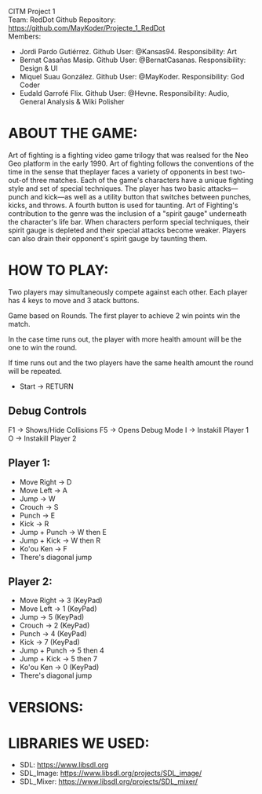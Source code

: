 CITM Project 1  
Team: RedDot
Github Repository: https://github.com/MayKoder/Projecte_1_RedDot <br>
Members: 
* Jordi Pardo Gutiérrez. Github User: @Kansas94. Responsibility: Art 
* Bernat Casañas Masip. Github User: @BernatCasanas. Responsibility: Design & UI 
* Miquel Suau González. Github User: @MayKoder. Responsibility: God Coder 
* Eudald Garrofé Flix. Github User: @Hevne. Responsibility: Audio, General Analysis & Wiki Polisher 

# ABOUT THE GAME:

Art of fighting is a fighting video game trilogy that was realsed for the Neo Geo platform in the early 1990. Art of fighting follows the conventions of the time in the sense that theplayer faces a variety of opponents in best two-out-of three matches. Each of the game's characters have a unique fighting style and set of special techniques. The player has two basic attacks—punch and kick—as well as a utility button that switches between punches, kicks, and throws. A fourth button is used for taunting. Art of Fighting's contribution to the genre was the inclusion of a "spirit gauge" underneath the character's life bar. When characters perform special techniques, their spirit gauge is depleted and their special attacks become weaker. Players can also drain their opponent's spirit gauge by taunting them.

# HOW TO PLAY:

Two players may simultaneously compete against each other. Each player has 4 keys to move and 3 atack buttons.

Game based on Rounds. The first player to achieve 2 win points win the match.

In the case time runs out, the player with more health amount will be the one to win the round.

If time runs out and the two players have the same health amount the round will be repeated.


* Start -> RETURN

## Debug Controls
F1 -> Shows/Hide Collisions
F5 -> Opens Debug Mode
I -> Instakill Player 1
O -> Instakill Player 2

## Player 1:
* Move Right -> D
* Move Left -> A
* Jump -> W
* Crouch -> S
* Punch -> E
* Kick -> R
* Jump + Punch -> W then E
* Jump + Kick -> W then R
* Ko'ou Ken -> F
* There's diagonal jump
## Player 2:
* Move Right -> 3 (KeyPad)
* Move Left -> 1 (KeyPad)
* Jump -> 5 (KeyPad)
* Crouch -> 2 (KeyPad)
* Punch -> 4 (KeyPad)
* Kick -> 7 (KeyPad)
* Jump + Punch -> 5 then 4
* Jump + Kick -> 5 then 7
* Ko'ou Ken -> 0 (KeyPad)
* There's diagonal jump

# VERSIONS:

# LIBRARIES WE USED:

* SDL: https://www.libsdl.org
* SDL_Image: https://www.libsdl.org/projects/SDL_image/
* SDL_Mixer: https://www.libsdl.org/projects/SDL_mixer/


 
